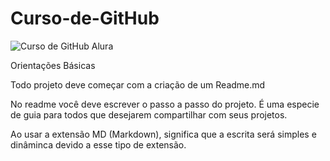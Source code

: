 # Curso-de-GitHub

![Curso de GitHub Alura](https://github.com/Leandrogomesjbq/Curso-de-GitHub/assets/162374267/454b6e14-1a08-449f-9118-007d8c245286)

Orientações Básicas

Todo projeto deve começar com a criação de um Readme.md


No readme você deve escrever o passo a passo do projeto. 
É uma especie de guia para todos que desejarem compartilhar com seus projetos.

Ao usar a extensão MD (Markdown), significa que a escrita será simples e dinâminca devido a esse tipo de extensão.



